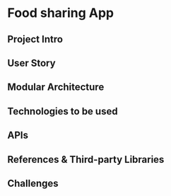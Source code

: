 # Food sharing App
## Project Intro


## User Story


## Modular Architecture


## Technologies to be used

## APIs


## References & Third-party Libraries


## Challenges
